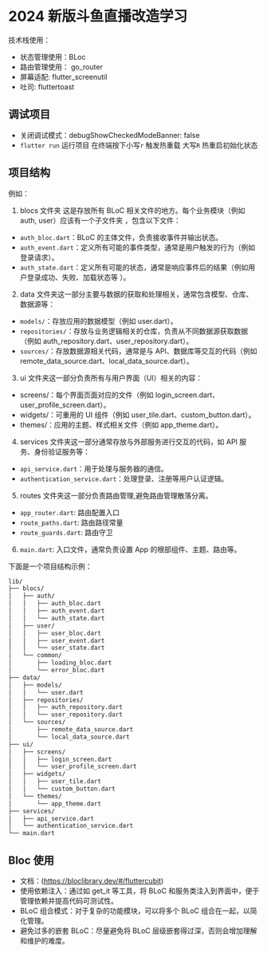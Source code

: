 # 2024 新版斗鱼直播改造学习

技术栈使用：

- 状态管理使用：BLoc
- 路由管理使用： go_router
- 屏幕适配: flutter_screenutil
- 吐司: fluttertoast

## 调试项目

- 关闭调试模式：debugShowCheckedModeBanner: false
- `flutter run` 运行项目 在终端按下小写`r` 触发热重载 大写`R` 热重启初始化状态

## 项目结构

例如：

1. blocs 文件夹 这是存放所有 BLoC 相关文件的地方。每个业务模块（例如 auth, user）应该有一个子文件夹
   ，包含以下文件：

- `auth_bloc.dart`：BLoC 的主体文件，负责接收事件并输出状态。
- `auth_event.dart`：定义所有可能的事件类型，通常是用户触发的行为（例如登录请求）。
- `auth_state.dart`：定义所有可能的状态，通常是响应事件后的结果（例如用户登录成功、失败、加载状态等
  ）。

2. data 文件夹这一部分主要与数据的获取和处理相关，通常包含模型、仓库、数据源等：

- `models/`：存放应用的数据模型（例如 user.dart）。
- `repositories/`：存放与业务逻辑相关的仓库，负责从不同数据源获取数据（例如
  auth_repository.dart、user_repository.dart）。
- `sources/`：存放数据源相关代码，通常是与 API、数据库等交互的代码（例如
  remote_data_source.dart、local_data_source.dart）。

3. ui 文件夹这一部分负责所有与用户界面（UI）相关的内容：

- screens/：每个界面页面对应的文件（例如 login_screen.dart、user_profile_screen.dart）。
- widgets/：可重用的 UI 组件（例如 user_tile.dart、custom_button.dart）。
- themes/：应用的主题、样式相关文件（例如 app_theme.dart）。

4. services 文件夹这一部分通常存放与外部服务进行交互的代码，如 API 服务、身份验证服务等：

- `api_service.dart`：用于处理与服务器的通信。
- `authentication_service.dart`：处理登录、注册等用户认证逻辑。

5. routes 文件夹这一部分负责路由管理,避免路由管理散落分离。

- `app_router.dart`: 路由配置入口
- `route_paths.dart`: 路由路径常量
- `route_guards.dart`: 路由守卫

6. `main.dart`: 入口文件，通常负责设置 App 的根部组件、主题、路由等。

下面是一个项目结构示例：

```bash
lib/
├── blocs/
│   ├── auth/
│   │   ├── auth_bloc.dart
│   │   ├── auth_event.dart
│   │   └── auth_state.dart
│   ├── user/
│   │   ├── user_bloc.dart
│   │   ├── user_event.dart
│   │   └── user_state.dart
│   └── common/
│       ├── loading_bloc.dart
│       └── error_bloc.dart
├── data/
│   ├── models/
│   │   └── user.dart
│   ├── repositories/
│   │   ├── auth_repository.dart
│   │   └── user_repository.dart
│   └── sources/
│       ├── remote_data_source.dart
│       └── local_data_source.dart
├── ui/
│   ├── screens/
│   │   ├── login_screen.dart
│   │   └── user_profile_screen.dart
│   ├── widgets/
│   │   ├── user_tile.dart
│   │   └── custom_button.dart
│   └── themes/
│       └── app_theme.dart
├── services/
│   ├── api_service.dart
│   └── authentication_service.dart
└── main.dart
```

## Bloc 使用

- 文档：(https://bloclibrary.dev/#/fluttercubit)
- 使用依赖注入：通过如 get_it 等工具，将 BLoC 和服务类注入到界面中，便于管理依赖并提高代码可测试性。
- BLoC 组合模式：对于复杂的功能模块，可以将多个 BLoC 组合在一起，以简化管理。
- 避免过多的嵌套 BLoC：尽量避免将 BLoC 层级嵌套得过深，否则会增加理解和维护的难度。
